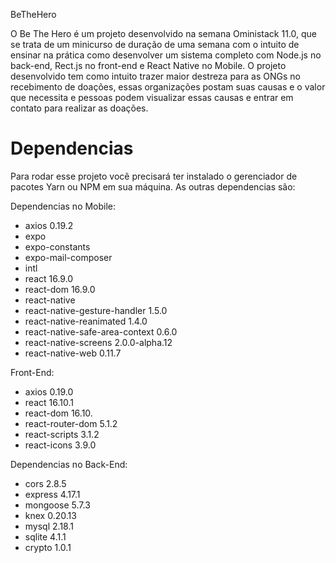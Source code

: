 BeTheHero

O Be The Hero é um projeto desenvolvido na semana Oministack 11.0, que se trata de um minicurso de duração de uma semana com o intuito de ensinar na prática como desenvolver um sistema completo com Node.js no back-end, Rect.js no front-end e React Native no Mobile. O projeto desenvolvido tem como intuito trazer maior destreza para as ONGs no recebimento de doações, essas organizações postam suas causas e o valor que necessita e pessoas podem visualizar essas causas e entrar em contato para realizar as doações. 

# Dependencias

Para rodar esse projeto você precisará ter instalado o gerenciador de pacotes Yarn ou NPM em sua máquina. As outras dependencias são:

Dependencias no Mobile:
- axios 0.19.2
- expo 
- expo-constants
- expo-mail-composer
- intl
- react 16.9.0
- react-dom 16.9.0
- react-native 
- react-native-gesture-handler 1.5.0
- react-native-reanimated 1.4.0
- react-native-safe-area-context 0.6.0
- react-native-screens 2.0.0-alpha.12
- react-native-web 0.11.7

Front-End:

- axios 0.19.0
- react 16.10.1
- react-dom 16.10.
- react-router-dom 5.1.2
- react-scripts 3.1.2
- react-icons 3.9.0

Dependencias no Back-End:

- cors 2.8.5
- express 4.17.1
- mongoose 5.7.3
- knex 0.20.13
- mysql 2.18.1
- sqlite 4.1.1
- crypto 1.0.1
